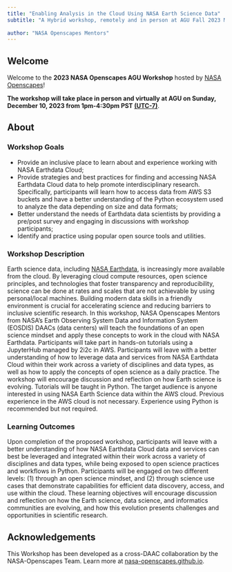 ```yaml
---
title: "Enabling Analysis in the Cloud Using NASA Earth Science Data"
subtitle: "A Hybrid workshop, remotely and in person at AGU Fall 2023 Meeting"
 
author: "NASA Openscapes Mentors"
---
```


## Welcome

Welcome to the **2023 NASA Openscapes AGU Workshop** hosted by [NASA Openscapes](https://nasa-openscapes.github.io/)!

**The workshop will take place in person and virtually at AGU on Sunday, December 10, 2023 from 1pm-4:30pm PST [(UTC-7)](https://www.timeanddate.com/time/zones/pdt)**.


## About

### Workshop Goals

- Provide an inclusive place to learn about and experience working with NASA Earthdata Cloud;
- Provide strategies and best practices for finding and accessing NASA Earthdata Cloud data to help promote interdisciplinary research. Specifically, participants will learn how to access data from AWS S3 buckets and have a better understanding of the Python ecosystem used to analyze the data depending on size and data formats; 
- Better understand the needs of Earthdata data scientists by providing a pre/post survey and engaging in discussions with workshop participants; 
- Identify and practice using popular open source tools and utilities.


### Workshop Description

Earth science data, including [NASA Earthdata](https://www.earthdata.nasa.gov/), is increasingly more available from the cloud. By leveraging cloud compute resources, open science principles, and technologies that foster transparency and reproducibility, science can be done at rates and scales that are not achievable by using personal/local machines. Building modern data skills in a friendly environment is crucial for accelerating science and reducing barriers to inclusive scientific research. In this workshop, NASA Openscapes Mentors from NASA’s Earth Observing System Data and Information System (EOSDIS) DAACs (data centers) will teach the foundations of an open science mindset and apply these concepts to work in the cloud with NASA Earthdata. Participants will take part in hands-on tutorials using a JupyterHub managed by 2i2c in AWS. Participants will leave with a better understanding of how to leverage data and services from NASA Earthdata Cloud within their work across a variety of disciplines and data types, as well as how to apply the concepts of open science as a daily practice. The workshop will encourage discussion and reflection on how Earth science is evolving. Tutorials will be taught in Python. The target audience is anyone interested in using NASA Earth Science data within the AWS cloud. Previous experience in the AWS cloud is not necessary. Experience using Python is recommended but not required.


### Learning Outcomes

Upon completion of the proposed workshop, participants will leave with a better understanding of how NASA Earthdata Cloud data and services can best be leveraged and integrated within their work across a variety of disciplines and data types, while being exposed to open science practices and workflows in Python. Participants will be engaged on two different levels: (1) through an open science mindset, and (2) through science use cases that demonstrate capabilities for efficient data discovery, access, and use within the cloud. These learning objectives will encourage discussion and reflection on how the Earth science, data science, and informatics communities are evolving, and how this evolution presents challenges and opportunities in scientific research.


## Acknowledgements

This Workshop has been developed as a cross-DAAC collaboration by the NASA-Openscapes Team. Learn more at [nasa-openscapes.github.io](nasa-openscapes.github.io).
